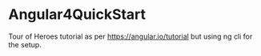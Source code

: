 # Angular4QuickStart
Tour of Heroes tutorial as per https://angular.io/tutorial but using ng cli for the setup.
